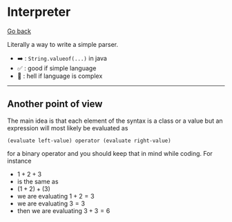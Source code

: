 # Interpreter

[Go back](..)

Literally a way to write a simple parser.

* ➡️ : ``String.valueof(...)`` in java
* ✅ : good if simple language
* 🚫 : hell if language is complex

<hr class="sl">

## Another point of view

The main idea is that each element of the syntax is a class or
a value but an expression will most likely be evaluated
as

```
(evaluate left-value) operator (evaluate right-value)
```

for a binary operator and you
should keep that in mind while coding.
For instance

* $1 + 2 + 3$
* is the same as
* $(1+2) + (3)$
* we are evaluating $1+2 = 3$
* we are evaluating $3 = 3$
* then we are evaluating $3+3=6$
